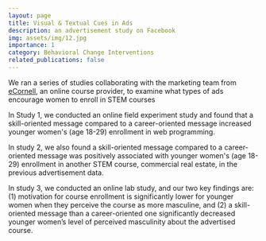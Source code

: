 ```yaml
---
layout: page
title: Visual & Textual Cues in Ads
description: an advertisement study on Facebook
img: assets/img/12.jpg
importance: 1
category: Behavioral Change Interventions
related_publications: false
---
```


We ran a series of studies collaborating with the marketing team from <a href="https://ecornell.cornell.edu/">eCornell</a>, an online course provider, to examine what types of ads encourage women to enroll in STEM courses 

In Study 1, we conducted an online field experiment study and found that a skill-oriented message compared to a career-oriented message increased younger women's (age 18-29) enrollment in web programming. 

In study 2, we also found a skill-oriented message compared to a career-oriented message was positively associated with younger women's (age 18-29) enrollment in another STEM course, commercial real estate, in the previous advertisement data. 

In study 3, we conducted an online lab study, and our two key findings are: (1) motivation for course enrollment is significantly lower for younger women when they perceive the course as more masculine, and (2) a skill-oriented message than a career-oriented one significantly decreased younger women’s level of perceived masculinity about the advertised course.  